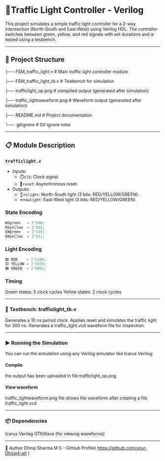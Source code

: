 # 🚦Traffic Light Controller - Verilog

This project simulates a simple traffic light controller for a 2-way intersection (North-South and East-West) using Verilog HDL. The controller switches between green, yellow, and red signals with set durations and is tested using a testbench.

---

## 📁 Project Structure

├── FSM_traffic_light.v # Main traffic light controller module

├── FSM_traffic_light_tb.v # Testbench for simulation

├── trafficlight_op.png # compiiled output (generated after simulation)

├── traffic_lightwaveform.png # Waveform output (generated after simulation)

├── README.md # Project documentation

└── .gitignore # Git ignore rules


---

## 📋 Module Description

### `trafficlight.v`

- Inputs:
  - ⏱️`clk`: Clock signal.
  - 🔁`reset`: Asynchronous reset.
- Outputs:
  - ↕️`nslight`: North-South light (3 bits: RED/YELLOW/GREEN).
  - ↔️`ewlight`: East-West light (3 bits: RED/YELLOW/GREEN).

### State Encoding

```verilog
NSgreen   = 2'b00;
NSyellow  = 2'b01;
EWgreen   = 2'b10;
EWyellow  = 2'b11;
```
### Light Encoding

```verilog
🟥 RED    = 3'b100;
🟨 YELLOW = 3'b010;
🟩 GREEN  = 3'b001;
```
### Timing

Green states: 5 clock cycles
Yellow states: 2 clock cycles

-----
### 🧪 Testbench: trafficlight_tb.v

Generates a 10 ns period clock.
Applies reset and simulates the traffic light for 300 ns.
Generates a traffic_light.vcd waveform file for inspection.

----

### ▶️ Running the Simulation

You can run the simulation using any Verilog simulator like Icarus Verilog:

#### Compile
the output has been uploaded in file trafficlight_op.png

#### View waveform
traffic_lightwaveform.png file shows the waveform after creating a file traffic_light.vcd

---

### 📦 Dependencies

Icarus Verilog
GTKWave (for viewing waveforms)

-------------------
👤 Author
Dhiraj Sharma M S – GitHub Profile( https://github.com/your-Dhiraj4-alt )
